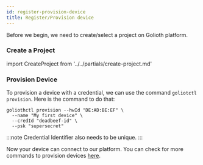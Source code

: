 ```yaml
---
id: register-provision-device
title: Register/Provision device
---
```


Before we begin, we need to create/select a project on Golioth platform.

### Create a Project

import CreateProject from '../../partials/create-project.md'

<CreateProject/>

### Provision Device

To provision a device with a credential, we can use the command `goliotctl provision`. Here is the command to do that:

```
goliothctl provision --hwId "DE:AD:BE:EF" \
  --name "My first device" \
  --credId "deadbeef-id" \
  --psk "supersecret"
```

:::note
Credential Identifier also needs to be unique.
:::

Now your device can connect to our platform. You can check for more commands to provision devices [here](/docs/reference/goliothctl/goliothctl_provision).
